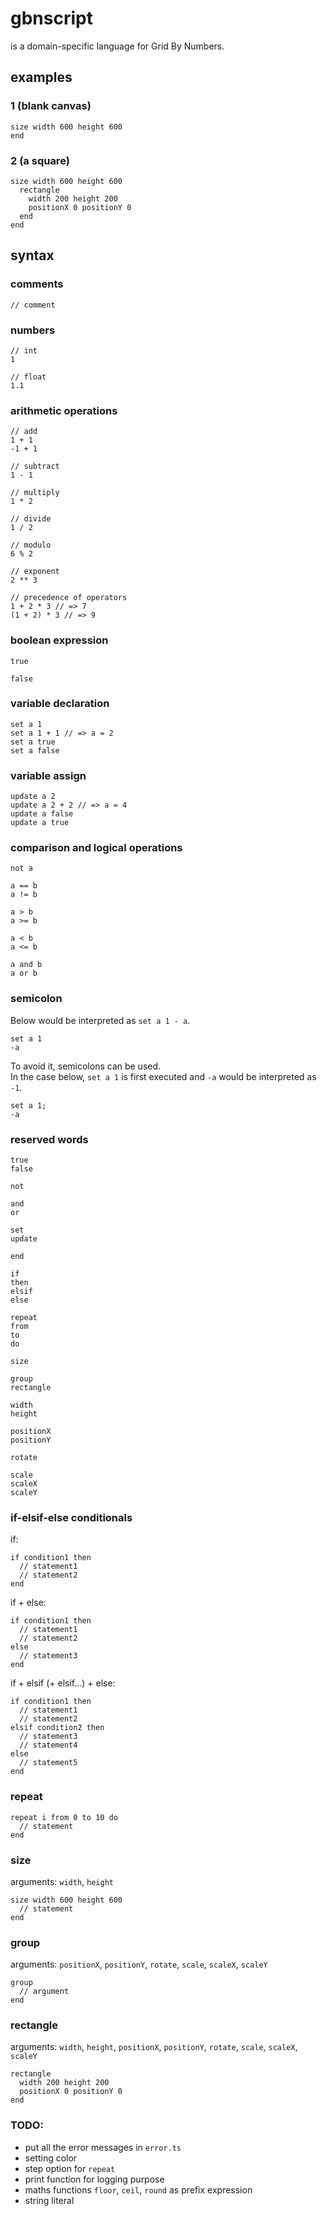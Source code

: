 # gbnscript

is a domain-specific language for Grid By Numbers.

## examples

### 1 (blank canvas)

```
size width 600 height 600
end
```

### 2 (a square)

```
size width 600 height 600
  rectangle
    width 200 height 200
    positionX 0 positionY 0
  end
end
```

## syntax

### comments

```
// comment
```

### numbers

```
// int
1

// float
1.1
```

### arithmetic operations

```
// add
1 + 1
-1 + 1

// subtract
1 - 1

// multiply
1 * 2

// divide
1 / 2

// modulo
6 % 2

// exponent
2 ** 3

// precedence of operators
1 + 2 * 3 // => 7
(1 + 2) * 3 // => 9
```

### boolean expression

```
true

false
```

### variable declaration

```
set a 1
set a 1 + 1 // => a = 2
set a true
set a false
```

### variable assign

```
update a 2
update a 2 + 2 // => a = 4
update a false
update a true
```

### comparison and logical operations

```
not a

a == b
a != b

a > b
a >= b

a < b
a <= b

a and b
a or b
```

### semicolon

Below would be interpreted as `set a 1 - a`.

```
set a 1
-a
```

To avoid it, semicolons can be used.  
In the case below, `set a 1` is first executed and `-a` would be interpreted as `-1`.

```
set a 1;
-a
```

### reserved words

```
true
false

not

and
or

set
update

end

if
then
elsif
else

repeat
from
to
do

size

group
rectangle

width
height

positionX
positionY

rotate

scale
scaleX
scaleY
```

### if-elsif-else conditionals

if:

```
if condition1 then
  // statement1
  // statement2
end
```

if + else:

```
if condition1 then
  // statement1
  // statement2
else
  // statement3
end
```

if + elsif (+ elsif...) + else:

```
if condition1 then
  // statement1
  // statement2
elsif condition2 then
  // statement3
  // statement4
else
  // statement5
end
```

### repeat

```
repeat i from 0 to 10 do
  // statement
end
```

### size

arguments: `width`, `height`

```
size width 600 height 600
  // statement
end
```

### group

arguments: `positionX`, `positionY`, `rotate`, `scale`, `scaleX`, `scaleY`

```
group
  // argument
end
```

### rectangle

arguments: `width`, `height`, `positionX`, `positionY`, `rotate`, `scale`, `scaleX`, `scaleY`

```
rectangle
  width 200 height 200
  positionX 0 positionY 0
end
```

### TODO:
  - put all the error messages in `error.ts`
  - setting color
  - step option for `repeat`
  - print function for logging purpose
  - maths functions `floor`, `ceil`, `round` as prefix expression
  - string literal
